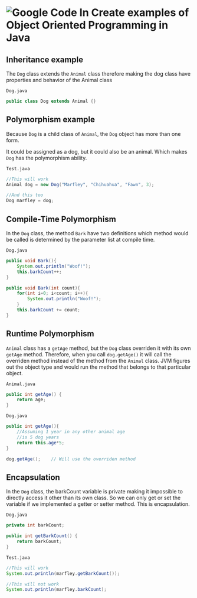 # ![Google Code In](https://codein.withgoogle.com/static/img/og-image.png) Create examples of Object Oriented Programming in Java

## Inheritance example
The ```Dog``` class extends the ```Animal``` class therefore making the dog class have properties and behavior of the Animal class

```Dog.java```
```Java
public class Dog extends Animal {}
```

## Polymorphism example
Because ```Dog``` is a child class of ```Animal```, the ```Dog``` object has more than one form.

It could be assigned as a dog, but it could also be an animal. Which makes ```Dog``` has the polymorphism ability.

```Test.java```
```Java
//This will work
Animal dog = new Dog("Marfley", "Chihuahua", "Fawn", 3);

//And this too
Dog marfley = dog;
```

## Compile-Time Polymorphism
In the ```Dog``` class,
the method ```Bark``` have two definitions which method would be called is determined by the parameter list at compile time.

```Dog.java```
```Java
public void Bark(){
    System.out.println("Woof!");
    this.barkCount++;
}

public void Bark(int count){
    for(int i=0; i<count; i++){
        System.out.println("Woof!");
    }
    this.barkCount += count;
}

```

## Runtime Polymorphism
```Animal``` class has a ```getAge``` method, but the ```Dog``` class overriden it with its own ```getAge``` method. Therefore, when you call ```dog.getAge()``` it will call the overriden method instead of the method from the ```Animal``` class. JVM figures out the object type and would run the method that belongs to that particular object.

```Animal.java```
```Java
public int getAge() {
    return age;
}
```

```Dog.java```
```Java
public int getAge(){
    //Assuming 1 year in any other animal age
    //is 5 dog years
    return this.age*5;
}
```
```Java
dog.getAge();    // Will use the overriden method
```

## Encapsulation
In the ```Dog``` class, the barkCount variable is private making it impossible to directly access it other than its own class. So we can only get or set the variable if we implemented a getter or setter method. This is encapsulation.

```Dog.java```
```Java
private int barkCount;

public int getBarkCount() {
    return barkCount;
}
```

```Test.java```
```Java
//This will work
System.out.println(marfley.getBarkCount());

//This will not work
System.out.println(marfley.barkCount);
```